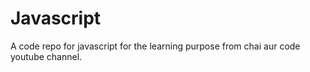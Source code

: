 # Javascript
A code repo for javascript for the learning purpose from chai aur code youtube channel.
